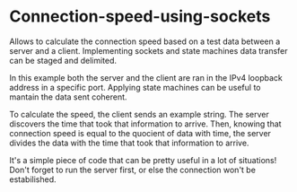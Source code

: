 # Connection-speed-using-sockets
Allows to calculate the connection speed based on a test data between a server and a client. Implementing sockets and state machines data transfer can be staged and delimited.

In this example both the server and the client are ran in the IPv4 loopback address in a specific port. Applying state machines can be useful to mantain the data sent coherent. 

To calculate the speed, the client sends an example string. The server discovers the time that took that information to arrive. Then, knowing that connection speed is equal to the quocient of data with time, the server divides the data with the time that took that information to arrive.

It's a simple piece of code that can be pretty useful in a lot of situations! Don't forget to run the server first, or else the connection won't be estabilished.
